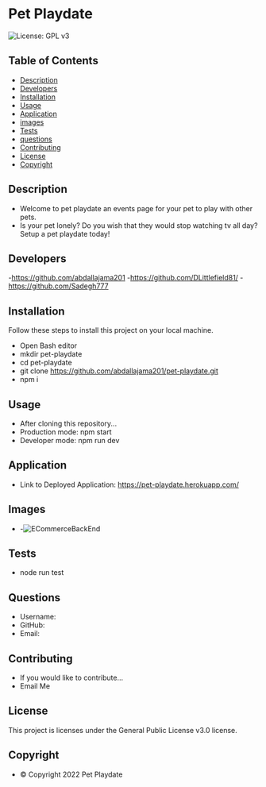 
# Pet Playdate
![License: GPL v3](https://img.shields.io/badge/License-GPLv3-blue.svg)


## Table of Contents
- [Description](#description)
- [Developers](#developers)
- [Installation](#installation)
- [Usage](#usage)
- [Application](#application)
- [images](#images)
- [Tests](#tests)
- [questions](#questions)
- [Contributing](#contributing)
- [License](#license)
- [Copyright](#copyright)


## Description
- Welcome to pet playdate an events page for your pet to play with other pets.
- Is your pet lonely? Do you wish that they would stop watching tv all day? Setup a pet playdate today!

## Developers
-https://github.com/abdallajama201
-https://github.com/DLittlefield81/
-https://github.com/Sadegh777

## Installation
Follow these steps to install this project on your local machine.
- Open Bash editor
- mkdir pet-playdate
- cd pet-playdate
- git clone https://github.com/abdallajama201/pet-playdate.git
- npm i


## Usage
- After cloning this repository...
- Production mode: npm start
- Developer mode: npm run dev

## Application
- Link to Deployed Application: https://pet-playdate.herokuapp.com/


## Images
- -![ECommerceBackEnd](./assets/images/pet-playdate.png)

## Tests
- node run test


## Questions
- Username: 
- GitHub: 
- Email: 


## Contributing
- If you would like to contribute...
- Email Me


## License
   This project is licenses under the General Public License v3.0 license.



## Copyright
- © Copyright 2022 Pet Playdate
